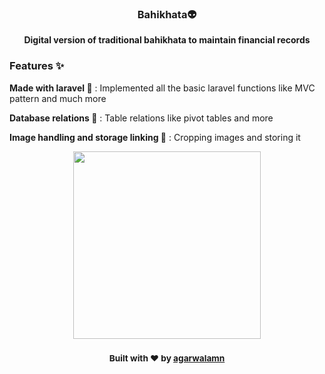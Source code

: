 
<div align="center">
<h3>Bahikhata👽</h3>
  <p>
    <b>Digital version of traditional bahikhata to maintain financial records</b>
  </p>
</div>



### Features ✨

**Made with laravel 🤠** : Implemented all the basic laravel functions like MVC pattern and much more

**Database relations 🔄** : Table relations like pivot tables and more

**Image handling and storage linking 🛃** : Cropping images and storing it



<div align="center">
<img src="https://emojipedia-us.s3.amazonaws.com/content/2017/09/21/animoji-alien-emojipedia.gif" width="300"/>
  <h3>
    <sub>Built with ❤️ by
      <a href="https://github.com/agarwalamn">agarwalamn</a>
    </sub>
  </h3>
</div>
